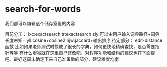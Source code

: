 # search-for-words
我们都可以编辑这个储存室里的内容

目前分工：
lxc:exactsearch
tr:exactsearch
zly:可以由用户输入词典路径+词典长度未知+
yll:cosine+cosine2
hjw:jaccard+输出排序
待定部分：
edit-distance函数
比如如果老师测试时换成了很长的字典，如何更快地精确查找，是否需要指针等等
有什么增减就在这里自己修改吧，对程序功能和结构的建议也在下面提吧。最好这周末确定下来自己准备做的部分，建议难度均衡
